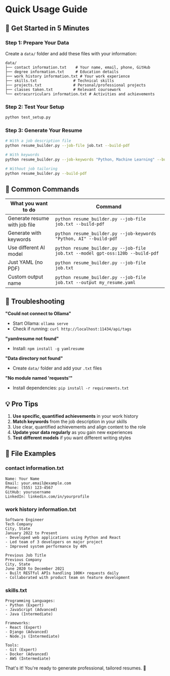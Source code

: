 # Quick Usage Guide

## 🎯 Get Started in 5 Minutes

### Step 1: Prepare Your Data
Create a `data/` folder and add these files with your information:

```
data/
├── contact information.txt    # Your name, email, phone, GitHub
├── degree information.txt     # Education details
├── work history information.txt # Your work experience
├── skills.txt                # Technical skills
├── projects.txt              # Personal/professional projects
├── classes taken.txt         # Relevant coursework
└── extracurriculars information.txt # Activities and achievements
```

### Step 2: Test Your Setup
```bash
python test_setup.py
```

### Step 3: Generate Your Resume
```bash
# With a job description file
python resume_builder.py --job-file job.txt --build-pdf

# With keywords
python resume_builder.py --job-keywords "Python, Machine Learning" --build-pdf

# Without job tailoring
python resume_builder.py --build-pdf
```

## 📝 Common Commands

| What you want to do | Command |
|---------------------|---------|
| Generate resume with job file | `python resume_builder.py --job-file job.txt --build-pdf` |
| Generate with keywords | `python resume_builder.py --job-keywords "Python, AI" --build-pdf` |
| Use different AI model | `python resume_builder.py --job-file job.txt --model gpt-oss:120b --build-pdf` |
| Just YAML (no PDF) | `python resume_builder.py --job-file job.txt` |
| Custom output name | `python resume_builder.py --job-file job.txt --output my_resume.yaml` |

## 🔧 Troubleshooting

**"Could not connect to Ollama"**
- Start Ollama: `ollama serve`
- Check if running: `curl http://localhost:11434/api/tags`

**"yamlresume not found"**
- Install: `npm install -g yamlresume`

**"Data directory not found"**
- Create `data/` folder and add your `.txt` files

**"No module named 'requests'"**
- Install dependencies: `pip install -r requirements.txt`

## 💡 Pro Tips

1. **Use specific, quantified achievements** in your work history
2. **Match keywords** from the job description in your skills
3. Use clear, quantified achievements and align content to the role
4. **Update your data regularly** as you gain new experiences
5. **Test different models** if you want different writing styles

## 📁 File Examples

### contact information.txt
```
Name: Your Name
Email: your.email@example.com
Phone: (555) 123-4567
GitHub: yourusername
LinkedIn: linkedin.com/in/yourprofile
```

### work history information.txt
```
Software Engineer
Tech Company
City, State
January 2022 to Present
- Developed web applications using Python and React
- Led team of 3 developers on major project
- Improved system performance by 40%

Previous Job Title
Previous Company
City, State
June 2020 to December 2021
- Built RESTful APIs handling 100K+ requests daily
- Collaborated with product team on feature development
```

### skills.txt
```
Programming Languages:
- Python (Expert)
- JavaScript (Advanced)
- Java (Intermediate)

Frameworks:
- React (Expert)
- Django (Advanced)
- Node.js (Intermediate)

Tools:
- Git (Expert)
- Docker (Advanced)
- AWS (Intermediate)
```

That's it! You're ready to generate professional, tailored resumes. 🚀
